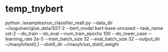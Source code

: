 # temp_tnybert

python ./examples/run_classifier_realt.py --data_dir ~/suguinan/glue_data/SST-2 --bert_model bert-base-uncased --task_name sst-2 --do_train --do_eval --num_train_epochs 100 --do_lower_case --learning_rate 2e-5 --train_batch_size 32 --eval_batch_size 32 --output_dir ~/maoyh/test0_1 --distill_dir ~/maoyh/sst_distill_weight
